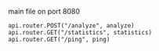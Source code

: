 main file on port 8080

	api.router.POST("/analyze", analyze)
	api.router.GET("/statistics", statistics)
	api.router.GET("/ping", ping)